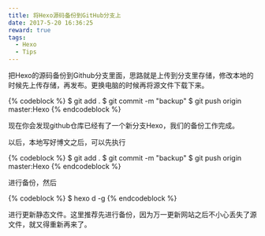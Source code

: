 ```yaml
---
title: 将Hexo源码备份到GitHub分支上
date: 2017-5-20 16:36:25
reward: true
tags:
  - Hexo
  - Tips
---
```


把Hexo的源码备份到Github分支里面，思路就是上传到分支里存储，修改本地的时候先上传存储，再发布。更换电脑的时候再将源文件下载下来。

{% codeblock %}
$ git add .
$ git commit -m "backup"
$ git push origin master:Hexo
{% endcodeblock %}

现在你会发现github仓库已经有了一个新分支Hexo，我们的备份工作完成。

以后，本地写好博文之后，可以先执行

{% codeblock %}
$ git add .
$ git commit -m "backup"
$ git push origin master:Hexo
{% endcodeblock %}

进行备份，然后

<!-- more -->

{% codeblock %}
$ hexo d -g
{% endcodeblock %}

进行更新静态文件。这里推荐先进行备份，因为万一更新网站之后不小心丢失了源文件，就又得重新再来了。